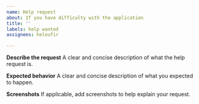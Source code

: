 ```yaml
---
name: Help request
about: If you have difficulty with the application
title: ''
labels: help wanted
assignees: heloufir

---
```


**Describe the request**
A clear and concise description of what the help request is.

**Expected behavior**
A clear and concise description of what you expected to happen.

**Screenshots**
If applicable, add screenshots to help explain your request.
